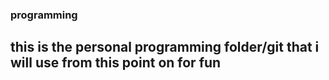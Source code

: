 ### programming
## this is the personal programming folder/git that i will use from this point on for fun
